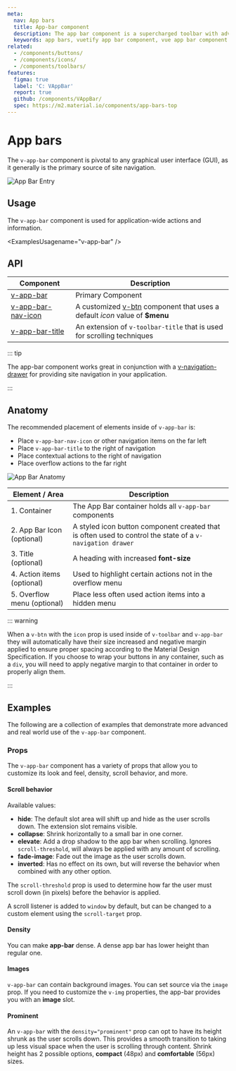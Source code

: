 ```yaml
---
meta:
  nav: App bars
  title: App-bar component
  description: The app bar component is a supercharged toolbar with advanced scrolling techniques and application layout support.
  keywords: app bars, vuetify app bar component, vue app bar component
related:
  - /components/buttons/
  - /components/icons/
  - /components/toolbars/
features:
  figma: true
  label: 'C: VAppBar'
  report: true
  github: /components/VAppBar/
  spec: https://m2.material.io/components/app-bars-top
---
```


<script setup>
  import PropScrollBehavior from '@/examples/v-app-bar/prop-scroll-behavior.vue'
</script>

# App bars

The `v-app-bar` component is pivotal to any graphical user interface (GUI), as it generally is the primary source of site navigation.

![App Bar Entry](https://cdn.vuetifyjs.com/docs/images/components-temp/v-app-bar/v-app-bar-entry.png)

<PageFeatures />

## Usage

The `v-app-bar` component is used for application-wide actions and information.

<ExamplesUsagename="v-app-bar" />

<PromotedEntry />

## API

| Component | Description |
| - | - |
| [v-app-bar](/api/v-app-bar/) | Primary Component |
| [v-app-bar-nav-icon](/api/v-app-bar-nav-icon/) | A customized [v-btn](/components/buttons/) component that uses a default *icon* value of **$menu** |
| [v-app-bar-title](/api/v-app-bar-title/) | An extension of `v-toolbar-title` that is used for scrolling techniques |

<ApiInline hide-links />

::: tip

The app-bar component works great in conjunction with a [v-navigation-drawer](/components/navigation-drawers) for providing site navigation in your application.

:::

## Anatomy

The recommended placement of elements inside of `v-app-bar` is:

- Place `v-app-bar-nav-icon` or other navigation items on the far left
- Place `v-app-bar-title` to the right of navigation
- Place contextual actions to the right of navigation
- Place overflow actions to the far right

![App Bar Anatomy](https://cdn.vuetifyjs.com/docs/images/components-temp/v-app-bar/v-app-bar-anatomy.png)

| Element / Area | Description |
| - | - |
| 1. Container | The App Bar container holds all `v-app-bar` components |
| 2. App Bar Icon (optional) | A styled icon button component created that is often used to control the state of a `v-navigation drawer` |
| 3. Title (optional) | A heading with increased **font-size** |
| 4. Action items (optional) | Used to highlight certain actions not in the overflow menu |
| 5. Overflow menu (optional) | Place less often used action items into a hidden menu |

::: warning

When a `v-btn` with the `icon` prop is used inside of `v-toolbar` and `v-app-bar` they will automatically have their size increased and negative margin applied to ensure proper spacing according to the Material Design Specification. If you choose to wrap your buttons in any container, such as a `div`, you will need to apply negative margin to that container in order to properly align them.

:::

## Examples

The following are a collection of examples that demonstrate more advanced and real world use of the `v-app-bar` component.

### Props

The `v-app-bar` component has a variety of props that allow you to customize its look and feel, density, scroll behavior, and more.

#### Scroll behavior

Available values:

- **hide**: The default slot area will shift up and hide as the user scrolls down. The extension slot remains visible.
- **collapse**: Shrink horizontally to a small bar in one corner.
- **elevate**: Add a drop shadow to the app bar when scrolling. Ignores `scroll-threshold`, will always be applied with any amount of scrolling.
- **fade-image**: Fade out the image as the user scrolls down.
- **inverted**: Has no effect on its own, but will reverse the behavior when combined with any other option.

The `scroll-threshold` prop is used to determine how far the user must scroll down (in pixels) before the behavior is applied.

A scroll listener is added to `window` by default, but can be changed to a custom element using the `scroll-target` prop.

<prop-scroll-behavior />

#### Density

You can make **app-bar** dense. A dense app bar has lower height than regular one.

<ExamplesExample file="v-app-bar/prop-density" />

#### Images

`v-app-bar` can contain background images. You can set source via the `image` prop. If you need to customize the `v-img` properties, the app-bar provides you with an **image** slot.

<ExamplesExample file="v-app-bar/prop-image" />

#### Prominent

An `v-app-bar` with the `density="prominent"` prop can opt to have its height shrunk as the user scrolls down. This provides a smooth transition to taking up less visual space when the user is scrolling through content. Shrink height has 2 possible options, **compact** (48px) and **comfortable** (56px) sizes.

<ExamplesExample file="v-app-bar/prop-prominent" />
